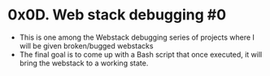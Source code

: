 # 0x0D. Web stack debugging #0
* This is one among the Webstack debugging series of projects where I will be given broken/bugged webstacks
* The final goal is to come up with a Bash script that once executed, it will bring the webstack to a working state. 
